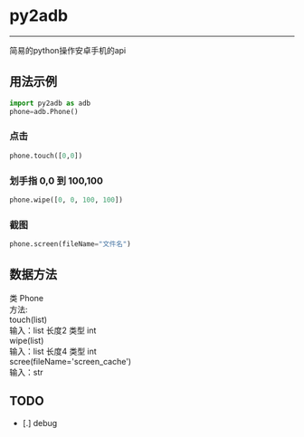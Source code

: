# py2adb
---
简易的python操作安卓手机的api
## 用法示例
```python
import py2adb as adb
phone=adb.Phone()
```
### 点击
```python
phone.touch([0,0])
```
### 划手指 0,0 到 100,100
```python
phone.wipe([0, 0, 100, 100])
```
### 截图
```python
phone.screen(fileName="文件名")
```
## 数据方法
类 Phone  
    方法:  
        touch(list)   
        输入：list 长度2 类型 int  
        wipe(list)  
        输入：list 长度4 类型 int  
        scree(fileName='screen_cache')  
        输入：str    
## TODO
- [.] debug
